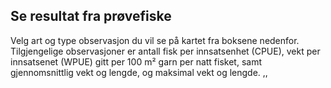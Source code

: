 ## Se resultat fra prøvefiske
Velg art og type observasjon du vil se på kartet fra boksene nedenfor. Tilgjengelige observasjoner er antall fisk per innsatsenhet (CPUE), vekt per innsatsenet (WPUE) gitt per 100 m² garn per natt fisket, samt gjennomsnittlig vekt og lengde, og maksimal vekt og lengde. ,,
